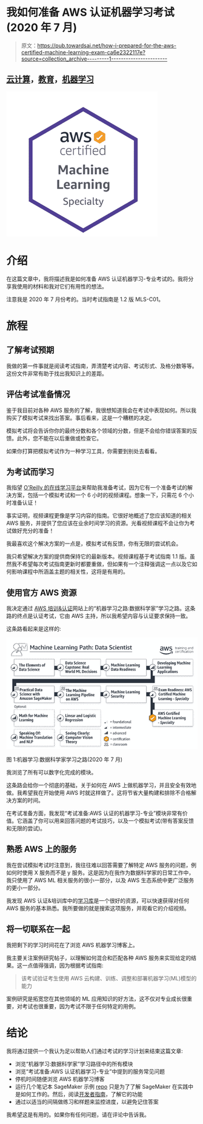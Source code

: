 # 我如何准备 AWS 认证机器学习考试(2020 年 7 月)

> 原文：<https://pub.towardsai.net/how-i-prepared-for-the-aws-certified-machine-learning-exam-ca6e2322117e?source=collection_archive---------1----------------------->

## [云计算](https://towardsai.net/p/category/cloud-computing)，[教育](https://towardsai.net/p/category/education)，[机器学习](https://towardsai.net/p/category/machine-learning)

![](img/a45c8310af236e6187cf5413dc4d97ff.png)

# 介绍

在这篇文章中，我将描述我是如何准备 AWS 认证机器学习-专业考试的。我将分享我使用的材料和我对它们有用性的想法。

注意我是 2020 年 7 月份考的。当时考试指南是 1.2 版 MLS-C01。

# 旅程

## 了解考试预期

我做的第一件事就是阅读考试指南，弄清楚考试内容、考试形式、及格分数等等。这份文件非常有助于找出我知识上的差距。

## 评估考试准备情况

鉴于我目前对各种 AWS 服务的了解，我很想知道我会在考试中表现如何。所以我购买了模拟考试来找出答案。事后看来，这是一个糟糕的决定。

模拟考试将会告诉你你的最终分数和各个领域的分数，但是不会给你错误答案的反馈。此外，您不能在以后重做或检查它。

如果你打算把模拟考试作为一种学习工具，你需要到别处去看看。

## 为考试而学习

我指望 [O'Reilly 的在线学习平台](https://www.oreilly.com/)来帮助我准备考试，因为它有一个准备考试的解决方案，包括一个模拟考试和一个 6 小时的视频课程。想象一下，只需花 6 个小时准备认证！

事实证明，视频课程更像是学习内容的指南。它很好地概述了您应该知道的相关 AWS 服务，并提供了您应该在业余时间学习的资源。光看视频课程不会让你为考试做好充分的准备！

我最喜欢这个解决方案的一点是，模拟考试有反馈，你有无限的尝试机会。

我只希望解决方案的提供商保持它的最新版本。视频课程基于考试指南 1.1 版。虽然我不希望每次考试指南更新时都要重做，但如果有一个注释强调这一点以及它如何影响课程中所涵盖主题的相关性，这将是有用的。

## 使用官方 AWS 资源

我决定通过 [AWS 培训&认证](https://aws.amazon.com/training/?nc2=sb_tc)网站上的“机器学习之路:数据科学家”学习之路。这条路的终点是认证考试，它由 AWS 主持，所以我希望内容与认证要求保持一致。

这条路看起来是这样的:

![](img/92d29f916bb77516cc413f0c15b0b493.png)

图 1:机器学习:数据科学家学习之路(2020 年 7 月)

我浏览了所有可以数字化完成的模块。

这条路会给你一个彻底的基础，关于如何在 AWS 上做机器学习，并且安全有效地做。我希望我在开始使用 AWS 时就这样做了。这将节省大量构建和排除不合格解决方案的时间。

在考试准备方面，我发现“考试准备:AWS 认证的机器学习-专业”模块非常有价值。它涵盖了你可以用来回答问题的考试技巧，以及一个模拟考试(带有答案反馈和无限的尝试)。

## 熟悉 AWS 上的服务

我在尝试模拟考试时注意到，我往往难以回答需要了解特定 AWS 服务的问题，例如何时使用 X 服务而不是 y 服务。这是因为在我作为数据科学家的日常工作中，我只使用了 AWS ML 相关服务的很小一部分，以及 AWS 生态系统中更广泛服务的更小一部分。

我发现 AWS 认证&培训库中的[学习库](https://www.aws.training/LearningLibrary)是一个很好的资源，可以快速获得对任何 AWS 服务的基本熟悉。我所要做的就是搜索这项服务，并观看它的介绍视频。

## 将一切联系在一起

我把剩下的学习时间花在了浏览 AWS 机器学习博客上。

我主要关注案例研究帖子，以理解如何混合和匹配各种 AWS 服务来实现给定的结果。这一点值得强调，因为根据考试指南:

> 该考试验证考生使用 AWS 云构建、训练、调整和部署机器学习(ML)模型的能力

案例研究是拓宽您在其他领域的 ML 应用知识的好方法，这不仅对专业成长很重要，对考试也很重要，因为考试不限于任何特定的用例。

# 结论

我将通过提供一个我认为足以帮助人们通过考试的学习计划来结束这篇文章:

*   浏览“机器学习:数据科学家”学习路径中的所有模块
*   浏览“考试准备:AWS 认证机器学习-专业”中提到的服务常见问题
*   停机时间随便浏览 AWS 机器学习博客
*   运行几个笔记本 SageMaker 示例 [repo](https://github.com/awslabs/amazon-sagemaker-examples) 只是为了了解 SageMaker 在实践中是如何工作的。然后，阅读[开发者指南](https://docs.aws.amazon.com/sagemaker/latest/dg/gs.html)，了解它的功能
*   通过以适当的间隔做练习和样题来监控进度，以避免记住答案

我希望这是有用的。如果你有任何问题，请在评论中告诉我。